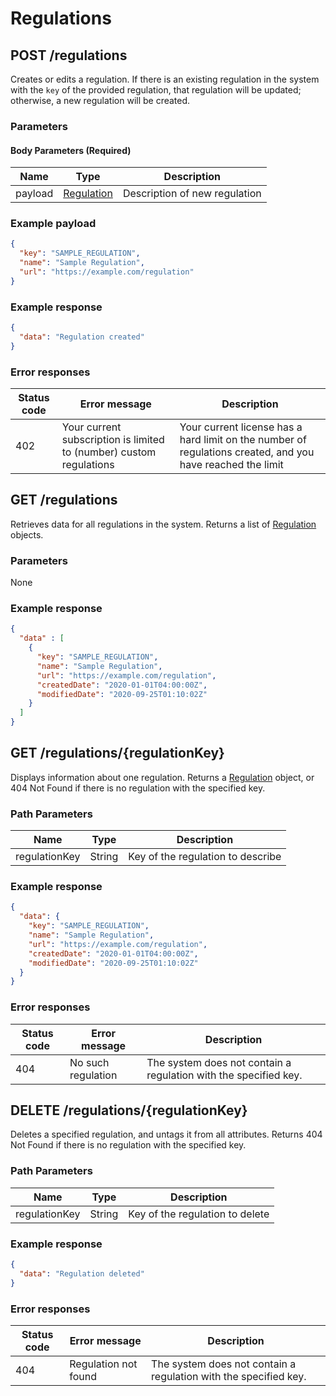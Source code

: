 # Regulations

## POST /regulations
Creates or edits a regulation. If there is an existing regulation in the system with the `key` of the provided regulation, that regulation will be updated; otherwise, a new regulation will be created.

### Parameters

#### Body Parameters (Required)
|Name            |Type                           |Description                  |
|----------------|-------------------------------|-----------------------------|
|payload         |[Regulation](/glossary/regulation)|Description of new regulation |

### Example payload

```json
{
  "key": "SAMPLE_REGULATION",
  "name": "Sample Regulation",
  "url": "https://example.com/regulation"
}
```

### Example response
```json
{
  "data": "Regulation created"
}
```

### Error responses
|Status code|Error message|Description|
|-----------|-------------|-----------|
|402        |Your current subscription is limited to (number) custom regulations|Your current license has a hard limit on the number of regulations created, and you have reached the limit|


## GET /regulations
Retrieves data for all regulations in the system. Returns a list of [Regulation](/glossary/regulation) objects.

### Parameters
None

### Example response
```json
{
  "data" : [
    {
      "key": "SAMPLE_REGULATION",
      "name": "Sample Regulation",
      "url": "https://example.com/regulation",
      "createdDate": "2020-01-01T04:00:00Z",
      "modifiedDate": "2020-09-25T01:10:02Z"
    }
  ]
}
```

## GET /regulations/{regulationKey}
Displays information about one regulation. Returns a [Regulation](/glossary/regulation) object, or 404 Not Found if there is no regulation with the specified key.

### Path Parameters
|Name            |Type                           |Description                  |
|----------------|-------------------------------|-----------------------------|
|regulationKey   |String                         |Key of the regulation to describe|

### Example response
```json
{
  "data": {
    "key": "SAMPLE_REGULATION",
    "name": "Sample Regulation",
    "url": "https://example.com/regulation",
    "createdDate": "2020-01-01T04:00:00Z",
    "modifiedDate": "2020-09-25T01:10:02Z"
  }
}
```

### Error responses
|Status code|Error message|Description|
|-----------|-------------|-----------|
|404        |No such regulation|The system does not contain a regulation with the specified key.|

## DELETE /regulations/{regulationKey}
Deletes a specified regulation, and untags it from all attributes. Returns 404 Not Found if there is no regulation with the specified key.

### Path Parameters
|Name            |Type                           |Description                  |
|----------------|-------------------------------|-----------------------------|
|regulationKey   |String                         |Key of the regulation to delete|

### Example response
```json
{
  "data": "Regulation deleted"
}
```

### Error responses
|Status code|Error message|Description|
|-----------|-------------|-----------|
|404        |Regulation not found|The system does not contain a regulation with the specified key.|

